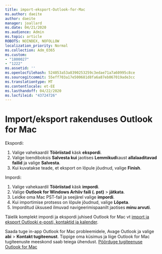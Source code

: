 ```yaml
---
title: import-eksport-Outlook-for-Mac
ms.author: daeite
author: daeite
manager: joallard
ms.date: 04/21/2020
ms.audience: Admin
ms.topic: article
ROBOTS: NOINDEX, NOFOLLOW
localization_priority: Normal
ms.collection: Adm_O365
ms.custom:
- "1800027"
- "1222"
ms.assetid: ''
ms.openlocfilehash: 524053a53a8390253259c3edae71a7a60995c8ce
ms.sourcegitcommit: 55eff703a17e500681d8fa6a87eb067019ade3cc
ms.translationtype: MT
ms.contentlocale: et-EE
ms.lasthandoff: 04/22/2020
ms.locfileid: "43724726"
---
```

# <a name="importexport-in-outlook-for-mac"></a>Import/eksport rakenduses Outlook for Mac 

Ekspordi:
1. Valige vahekaardil **Tööriistad** käsk **ekspordi**.
2. Valige loendiboksis **Salvesta kui** jaotises **Lemmikud**kaust **allalaaditavad failid** ja valige **Salvesta**.
3. Kui kuvatakse teade, et eksport on lõpule jõudnud, valige **Finish**.

Impordi:
1. Valige vahekaardil **Tööriistad** käsk **impordi**.
2. Valige **Outlook for Windows Arhiiv faili (. pst)** > **jätkata**.
3. Leidke oma Mac PST-fail ja seejärel valige **impordi**.
4. Kui importimise protsess on lõpule jõudnud, valige **Lõpeta**.
5. Imporditud üksused ilmuvad navigeerimispaanilt jaotises **minu arvuti**.

Täielik komplekt impordi ja ekspordi juhised Outlook for Mac vt [import ja eksport Outlooki e-posti, kontaktid ja kalender](https://support.office.com/article/92577192-3881-4502-b79d-c3bbada6c8ef#ID0EAACAAA=Mac). 

Saada tuge in-app Outlook for Mac probleemidele, Avage Outlook ja valige **abi** > **Kontakt tugiteenust**. Tippige oma küsimus ja liige Outlook for Mac tugiteenuste meeskond saab teiega ühendust. [Pöörduge tugiteenuse Outlook for Mac](https://go.microsoft.com/fwlink/?linkid=2002400&clcid=0x409)